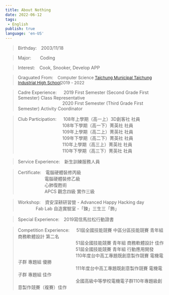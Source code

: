 ```yaml
---
title: About Nothing
date: 2022-06-12
tags: 
 - English
publish: true
language: 'en-US'
---
```


> Birthday:&emsp;2003/11/18

> Major:&emsp;&emsp;Coding

> Interest:&emsp;Cook, Snooker, Develop APP

> Graguated From:&emsp;<font size="2">Computer Science [Taichung Municipal Taichung Industrial High School](https://w3.tcivs.tc.edu.tw/)2019 - 2022</font>

> Cadre Experience:&emsp;&nbsp;&nbsp;2019 First Semester (Second Grade First Semester) Class Representative<br/>
&emsp;&emsp;&emsp;&emsp;&emsp;&emsp;&emsp;&emsp;&emsp;&emsp;2020 First Semester (Third Grade First Semester) Activity Coordinator

> Club Participation:&emsp;&nbsp;&nbsp;108年上學期（高一上）3D創客社 社員<br />
&emsp;&emsp;&emsp;&emsp;&emsp;&emsp;&emsp;&emsp;&emsp;&emsp;108年下學期（高一下）菁英社 社員<br />
&emsp;&emsp;&emsp;&emsp;&emsp;&emsp;&emsp;&emsp;&emsp;&emsp;109年上學期（高二上）菁英社 社員<br />
&emsp;&emsp;&emsp;&emsp;&emsp;&emsp;&emsp;&emsp;&emsp;&emsp;109年下學期（高二下）菁英社 社員<br />
&emsp;&emsp;&emsp;&emsp;&emsp;&emsp;&emsp;&emsp;&emsp;&emsp;110年上學期（高三上）菁英社 社員<br />
&emsp;&emsp;&emsp;&emsp;&emsp;&emsp;&emsp;&emsp;&emsp;&emsp;110年下學期（高三下）菁英社 社員

> Service Experience:&emsp;新生訓練服務人員    

> Certificate:&emsp;電腦硬體裝修丙級 <br/>
&emsp;&emsp;&emsp;&emsp;&emsp;&emsp;電腦硬體裝修乙級<br/>
&emsp;&emsp;&emsp;&emsp;&emsp;&emsp;心肺復甦術<br/>
&emsp;&emsp;&emsp;&emsp;&emsp;&emsp;APCS 觀念四級 實作三級

> Workshop:&emsp;資安深耕研習營 - Advanced Happy Hacking day<br/>
&emsp;&emsp;&emsp;&emsp;Fab Lab 自造實驗室 -「鍊」三生三「飾」

> Special Experience:&emsp;2019寫信馬拉松行動證書

> Competition Experience:&emsp;&nbsp;&nbsp;51屆全國技能競賽 中區分區技能競賽 青年組 商務軟體設計 第二名<br />
&emsp;&emsp;&emsp;&emsp;&emsp;&emsp;&emsp;&emsp;&emsp;&emsp;&emsp;&emsp;&emsp;51屆全國技能競賽 青年組 商務軟體設計 佳作<br />
&emsp;&emsp;&emsp;&emsp;&emsp;&emsp;&emsp;&emsp;&emsp;&emsp;&emsp;&emsp;&emsp;51屆全國技能競賽 青年組 行動應用開發<br />
&emsp;&emsp;&emsp;&emsp;&emsp;&emsp;&emsp;&emsp;&emsp;&emsp;&emsp;&emsp;&emsp;110年度台中高工專題既創意製作競賽 電機電子群 專題組 優勝<br />
&emsp;&emsp;&emsp;&emsp;&emsp;&emsp;&emsp;&emsp;&emsp;&emsp;&emsp;&emsp;&emsp;111年度台中高工專題既創意製作競賽 電機電子群 專題組 佳作<br />
&emsp;&emsp;&emsp;&emsp;&emsp;&emsp;&emsp;&emsp;&emsp;&emsp;&emsp;&emsp;&emsp;全國高級中等學校電機電子群110年專題級創意製作競賽（複賽）佳作<br />